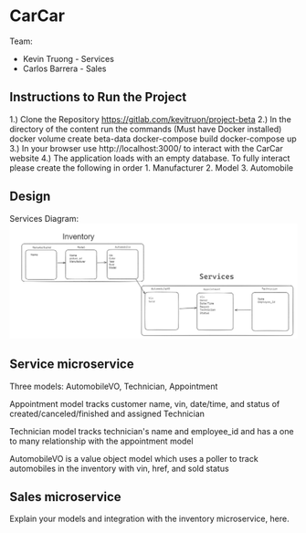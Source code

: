# CarCar

Team:

* Kevin Truong - Services
* Carlos Barrera - Sales
## Instructions to Run the Project
1.) Clone the Repository https://gitlab.com/kevitruon/project-beta
2.) In the directory of the content run the commands (Must have Docker installed)
docker volume create beta-data
docker-compose build
docker-compose up
3.) In your browser use http://localhost:3000/ to interact with the CarCar website
4.) The application loads with an empty database. To fully interact please create the following in order
    1. Manufacturer
    2. Model
    3. Automobile

## Design
Services Diagram: ![alt text](ghi/app/public/image.png)

## Service microservice
Three models: AutomobileVO, Technician, Appointment

Appointment model tracks customer name, vin, date/time, and status of created/canceled/finished and assigned Technician

Technician model tracks technician's name and employee_id and has a one to many relationship with the appointment model

AutomobileVO is a value object model which uses a poller to track automobiles in the inventory with vin, href, and sold status

## Sales microservice

Explain your models and integration with the inventory
microservice, here.
